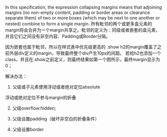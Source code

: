 In this specification, the expression collapsing margins means that adjoining margins (no non-empty content, padding or border areas or clearance separate them) of two or more boxes (which may be next to one another or nested) combine to form a single margin. 所有毗邻的两个或更多盒元素的margin将会合并为一个margin共享之。毗邻的定义为：同级或者嵌套的盒元素，并且它们之间没有非空内容、Padding或Border分隔。

因为嵌套也属于毗邻，所以在样式表中优先级更高的 .show h2的margin覆盖了之前外层div定义的margin，导致最终整个div产生10px的间距。
若给h2也添加一个class，并且在.show之前定义，则最终结果如第一个图所示，最终margin显示为0；

解决办法：

1. 父级或子元素使用浮动或者绝对定位absolute

浮动或绝对定位不参与margin的折叠

2. 父级overflow:hidden;

3. 父级设置padding（破坏非空白的折叠条件）

4. 父级设置border